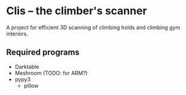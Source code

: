 # Clis – the climber's scanner
A project for efficient 3D scanning of climbing holds and climbing gym interiors.

## Required programs
- Darktable
- Meshroom (TODO: for ARM?)
- pypy3
	- pillow
